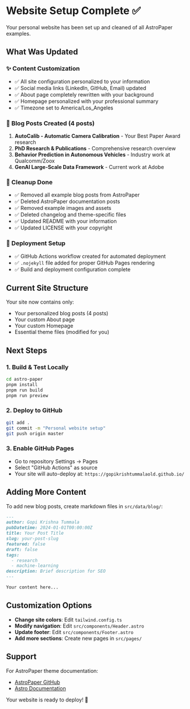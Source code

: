 # Website Setup Complete ✅

Your personal website has been set up and cleaned of all AstroPaper examples.

## What Was Updated

### ✨ Content Customization
- ✅ All site configuration personalized to your information
- ✅ Social media links (LinkedIn, GitHub, Email) updated
- ✅ About page completely rewritten with your background
- ✅ Homepage personalized with your professional summary
- ✅ Timezone set to America/Los_Angeles

### 📝 Blog Posts Created (4 posts)
1. **AutoCalib - Automatic Camera Calibration** - Your Best Paper Award research
2. **PhD Research & Publications** - Comprehensive research overview
3. **Behavior Prediction in Autonomous Vehicles** - Industry work at Qualcomm/Zoox
4. **GenAI Large-Scale Data Framework** - Current work at Adobe

### 🧹 Cleanup Done
- ✅ Removed all example blog posts from AstroPaper
- ✅ Deleted AstroPaper documentation posts
- ✅ Removed example images and assets
- ✅ Deleted changelog and theme-specific files
- ✅ Updated README with your information
- ✅ Updated LICENSE with your copyright

### 🚀 Deployment Setup
- ✅ GitHub Actions workflow created for automated deployment
- ✅ `.nojekyll` file added for proper GitHub Pages rendering
- ✅ Build and deployment configuration complete

## Current Site Structure

Your site now contains only:
- Your personalized blog posts (4 posts)
- Your custom About page
- Your custom Homepage
- Essential theme files (modified for you)

## Next Steps

### 1. Build & Test Locally
```bash
cd astro-paper
pnpm install
pnpm run build
pnpm run preview
```

### 2. Deploy to GitHub
```bash
git add .
git commit -m "Personal website setup"
git push origin master
```

### 3. Enable GitHub Pages
- Go to repository Settings → Pages
- Select "GitHub Actions" as source
- Your site will auto-deploy at: `https://gopikrishtummalaold.github.io/`

## Adding More Content

To add new blog posts, create markdown files in `src/data/blog/`:

```markdown
---
author: Gopi Krishna Tummala
pubDatetime: 2024-01-01T00:00:00Z
title: Your Post Title
slug: your-post-slug
featured: false
draft: false
tags:
  - research
  - machine-learning
description: Brief description for SEO
---

Your content here...
```

## Customization Options

- **Change site colors**: Edit `tailwind.config.ts`
- **Modify navigation**: Edit `src/components/Header.astro`
- **Update footer**: Edit `src/components/Footer.astro`
- **Add more sections**: Create new pages in `src/pages/`

## Support

For AstroPaper theme documentation:
- [AstroPaper GitHub](https://github.com/satnaing/astro-paper)
- [Astro Documentation](https://docs.astro.build)

Your website is ready to deploy! 🎉
